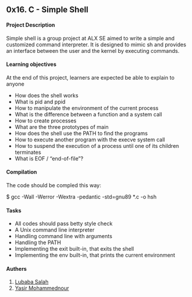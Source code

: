 <html>
	<head>
		<h2>0x16. C - Simple Shell </h2>
	</head>
	<body>
		<h4>Project Description</h4>
		<p>Simple shell is a group project at ALX SE aimed to write a simple and customized command interpreter.
  	It is designed to mimic sh and provides an interface between the user and the kernel by executing commands.
		</p>
		<h4>Learning objectives</h4>
			<p>At the end of this project, learners are expected be able to explain to anyone</p>
		<ul>
			<li>How does the shell works</li>
			<li>What is pid and ppid</li>
			<li>How to manipulate the environment of the current process</li>
			<li>What is the difference between a function and a system call</li>
			<li>How to create processes</li>
			<li>What are the three prototypes of main</li>
			<li>How does the shell use the PATH to find the programs</li>
			<li>How to execute another program with the execve system call</li>
			<li>How to suspend the execution of a process until one of its children terminates</li>
			<li>What is EOF / “end-of-file”?</li>
		</ul>
		<h4>Compilation</h4>
		<p>The code should be compled this way:</p>
		<p>$ gcc -Wall -Werror -Wextra -pedantic -std=gnu89 *.c -o hsh</p>
		<h4>Tasks</h4>
		<ul>
			<li>All codes should pass betty style check</li>
			<li>A Unix command line interpreter</li>
			<li>Handling command line with arguments</li>
			<li>Handling the PATH</li>
			<li>Implementing the exit built-in, that exits the shell</li>
			<li>Implementing the env built-in, that prints the current environment</li>
		</ul>
		<h4>Authers</h4>
		<ol>
    <li><a href="https://github.com/Lubaba3" text-decoration: none;color: #007bff;hover:underline>Lubaba Salah</a></li>
    <li><a href="https://github.com/yasirtj" text-decoration: none;color: #007bff;hover:underline>Yasir Mohammednour</a></li>
</ol>
	</body>
</html>    
